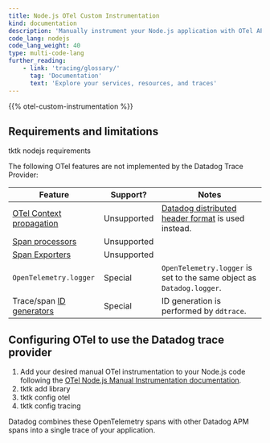 ```yaml
---
title: Node.js OTel Custom Instrumentation
kind: documentation
description: 'Manually instrument your Node.js application with OTel API to send custom traces to Datadog.'
code_lang: nodejs
code_lang_weight: 40
type: multi-code-lang
further_reading:
    - link: 'tracing/glossary/'
      tag: 'Documentation'
      text: 'Explore your services, resources, and traces'
---
```


{{% otel-custom-instrumentation %}}


## Requirements and limitations

tktk nodejs requirements

The following OTel features are not implemented by the Datadog Trace Provider:

| Feature                               | Support?    | Notes                       |
|---------------------------------------|-------------|-----------------------------|
| [OTel Context propagation][1]         | Unsupported | [Datadog distributed header format][9] is used instead. | 
| [Span processors][2]                  | Unsupported |                                                    | 
| [Span Exporters][3]                   | Unsupported |                                                    |
| `OpenTelemetry.logger`                | Special     | `OpenTelemetry.logger` is set to the same object as `Datadog.logger`. |
| Trace/span [ID generators][4]         | Special     | ID generation is performed by `ddtrace`.           |


## Configuring OTel to use the Datadog trace provider

1. Add your desired manual OTel instrumentation to your Node.js code following the [OTel Node.js Manual Instrumentation documentation][5].
1. tktk add library
1. tktk config otel
1. tktk config tracing

Datadog combines these OpenTelemetry spans with other Datadog APM spans into a single trace of your application. 


[1]: https://opentelemetry.io/docs/instrumentation/js/propagation/
[2]: https://opentelemetry.io/docs/reference/specification/trace/sdk/#span-processor
[3]: https://opentelemetry.io/docs/reference/specification/trace/sdk/#span-exporter
[4]: https://opentelemetry.io/docs/reference/specification/trace/sdk/#id-generators
[5]: https://opentelemetry.io/docs/instrumentation/js/instrumentation/
[9]: /tracing/trace_collection/trace_context_propagation/nodejs/
